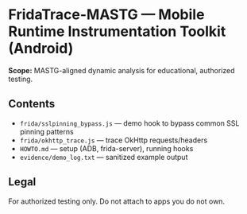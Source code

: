 # FridaTrace-MASTG — Mobile Runtime Instrumentation Toolkit (Android)
**Scope:** MASTG-aligned dynamic analysis for educational, authorized testing.

## Contents
- `frida/sslpinning_bypass.js` — demo hook to bypass common SSL pinning patterns
- `frida/okhttp_trace.js` — trace OkHttp requests/headers
- `HOWTO.md` — setup (ADB, frida-server), running hooks
- `evidence/demo_log.txt` — sanitized example output

## Legal
For authorized testing only. Do not attach to apps you do not own.
